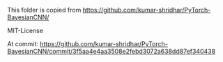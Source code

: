 This folder is copied from https://github.com/kumar-shridhar/PyTorch-BayesianCNN/

MIT-License

At commit: https://github.com/kumar-shridhar/PyTorch-BayesianCNN/commit/3f5aa4e4aa3508e2febd3072a638dd87ef340438